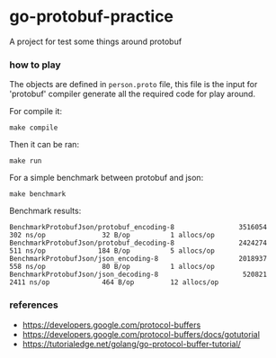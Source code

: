 # go-protobuf-practice

A project for test some things around protobuf

### how to play

The objects are defined in `person.proto` file, 
this file is the input for 'protobuf' compiler generate all the required code for play around.

For compile it:
```
make compile
```
Then it can be ran:
```
make run
```
For a simple benchmark between protobuf and json:
```
make benchmark
```

Benchmark results:
```
BenchmarkProtobufJson/protobuf_encoding-8                3516054               302 ns/op              32 B/op          1 allocs/op
BenchmarkProtobufJson/protobuf_decoding-8                2424274               511 ns/op             184 B/op          5 allocs/op
BenchmarkProtobufJson/json_encoding-8                    2018937               558 ns/op              80 B/op          1 allocs/op
BenchmarkProtobufJson/json_decoding-8                     520821              2411 ns/op             464 B/op         12 allocs/op
```

### references
- https://developers.google.com/protocol-buffers
- https://developers.google.com/protocol-buffers/docs/gotutorial
- https://tutorialedge.net/golang/go-protocol-buffer-tutorial/